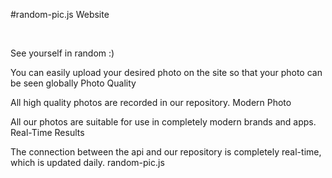 #random-pic.js Website

<br />

See yourself in random :)

You can easily upload your desired photo on the site so that your photo can be seen globally
Photo Quality

All high quality photos are recorded in our repository.
Modern Photo

All our photos are suitable for use in completely modern brands and apps.
Real-Time Results

The connection between the api and our repository is completely real-time, which is updated daily.
random-pic.js
